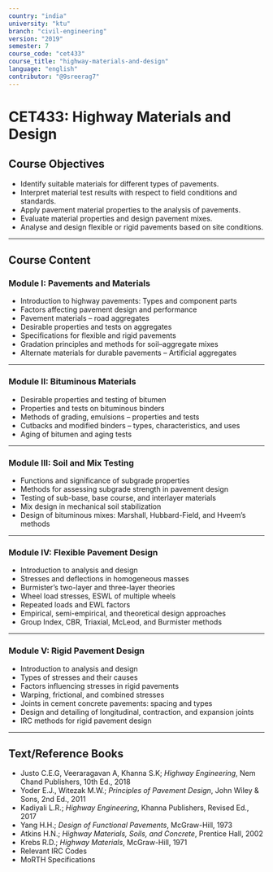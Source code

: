 ```yaml
---
country: "india"
university: "ktu"
branch: "civil-engineering"
version: "2019"
semester: 7
course_code: "cet433"
course_title: "highway-materials-and-design"
language: "english"
contributor: "@9sreerag7"
---
```


# CET433: Highway Materials and Design

## Course Objectives

- Identify suitable materials for different types of pavements.  
- Interpret material test results with respect to field conditions and standards.  
- Apply pavement material properties to the analysis of pavements.  
- Evaluate material properties and design pavement mixes.  
- Analyse and design flexible or rigid pavements based on site conditions.  

---

## Course Content

### Module I: Pavements and Materials

- Introduction to highway pavements: Types and component parts  
- Factors affecting pavement design and performance  
- Pavement materials – road aggregates  
- Desirable properties and tests on aggregates  
- Specifications for flexible and rigid pavements  
- Gradation principles and methods for soil–aggregate mixes  
- Alternate materials for durable pavements – Artificial aggregates  

---

### Module II: Bituminous Materials

- Desirable properties and testing of bitumen  
- Properties and tests on bituminous binders  
- Methods of grading, emulsions – properties and tests  
- Cutbacks and modified binders – types, characteristics, and uses  
- Aging of bitumen and aging tests  

---

### Module III: Soil and Mix Testing

- Functions and significance of subgrade properties  
- Methods for assessing subgrade strength in pavement design  
- Testing of sub-base, base course, and interlayer materials  
- Mix design in mechanical soil stabilization  
- Design of bituminous mixes: Marshall, Hubbard-Field, and Hveem’s methods  

---

### Module IV: Flexible Pavement Design

- Introduction to analysis and design  
- Stresses and deflections in homogeneous masses  
- Burmister’s two-layer and three-layer theories  
- Wheel load stresses, ESWL of multiple wheels  
- Repeated loads and EWL factors  
- Empirical, semi-empirical, and theoretical design approaches  
- Group Index, CBR, Triaxial, McLeod, and Burmister methods  

---

### Module V: Rigid Pavement Design

- Introduction to analysis and design  
- Types of stresses and their causes  
- Factors influencing stresses in rigid pavements  
- Warping, frictional, and combined stresses  
- Joints in cement concrete pavements: spacing and types  
- Design and detailing of longitudinal, contraction, and expansion joints  
- IRC methods for rigid pavement design  

---

## Text/Reference Books

- Justo C.E.G, Veeraragavan A, Khanna S.K; *Highway Engineering*, Nem Chand Publishers, 10th Ed., 2018  
- Yoder E.J., Witezak M.W.; *Principles of Pavement Design*, John Wiley & Sons, 2nd Ed., 2011  
- Kadiyali L.R.; *Highway Engineering*, Khanna Publishers, Revised Ed., 2017  
- Yang H.H.; *Design of Functional Pavements*, McGraw-Hill, 1973  
- Atkins H.N.; *Highway Materials, Soils, and Concrete*, Prentice Hall, 2002  
- Krebs R.D.; *Highway Materials*, McGraw-Hill, 1971  
- Relevant IRC Codes  
- MoRTH Specifications  
